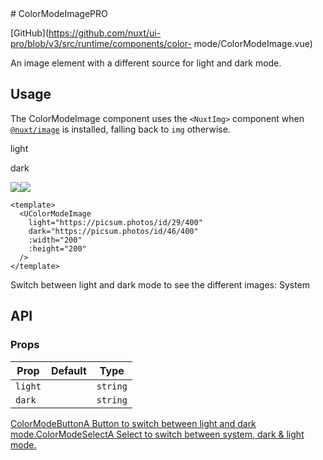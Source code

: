 <!-- source: https://ui.nuxt.com/components/color-mode-image --> # ColorModeImagePRO

[GitHub](https://github.com/nuxt/ui-pro/blob/v3/src/runtime/components/color-
mode/ColorModeImage.vue)

An image element with a different source for light and dark mode.

## Usage

The ColorModeImage component uses the `<NuxtImg>` component when
[`@nuxt/image`](https://github.com/nuxt/image) is installed, falling back to
`img` otherwise.

light

dark

![](https://picsum.photos/id/29/400)![](https://picsum.photos/id/46/400)

    
    
    <template>
      <UColorModeImage
        light="https://picsum.photos/id/29/400"
        dark="https://picsum.photos/id/46/400"
        :width="200"
        :height="200"
      />
    </template>
    

Switch between light and dark mode to see the different images: System

## API

### Props

Prop |  Default |  Type   
---|---|---  
`light`| | `string`  
`dark`| | `string`  
  
[ColorModeButtonA Button to switch between light and dark
mode.](/components/color-mode-button)[ColorModeSelectA Select to switch
between system, dark & light mode.](/components/color-mode-select)

